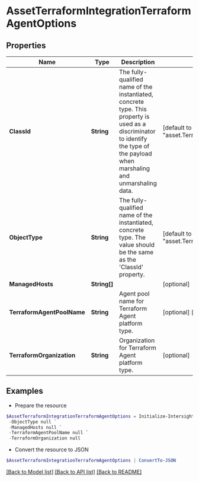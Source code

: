 # AssetTerraformIntegrationTerraformAgentOptions
## Properties

Name | Type | Description | Notes
------------ | ------------- | ------------- | -------------
**ClassId** | **String** | The fully-qualified name of the instantiated, concrete type. This property is used as a discriminator to identify the type of the payload when marshaling and unmarshaling data. | [default to "asset.TerraformIntegrationTerraformAgentOptions"]
**ObjectType** | **String** | The fully-qualified name of the instantiated, concrete type. The value should be the same as the &#39;ClassId&#39; property. | [default to "asset.TerraformIntegrationTerraformAgentOptions"]
**ManagedHosts** | **String[]** |  | [optional] 
**TerraformAgentPoolName** | **String** | Agent pool name for Terraform Agent platform type. | [optional] [default to "default"]
**TerraformOrganization** | **String** | Organization for Terraform Agent platform type. | [optional] 

## Examples

- Prepare the resource
```powershell
$AssetTerraformIntegrationTerraformAgentOptions = Initialize-IntersightAssetTerraformIntegrationTerraformAgentOptions  -ClassId null `
 -ObjectType null `
 -ManagedHosts null `
 -TerraformAgentPoolName null `
 -TerraformOrganization null
```

- Convert the resource to JSON
```powershell
$AssetTerraformIntegrationTerraformAgentOptions | ConvertTo-JSON
```

[[Back to Model list]](../README.md#documentation-for-models) [[Back to API list]](../README.md#documentation-for-api-endpoints) [[Back to README]](../README.md)

